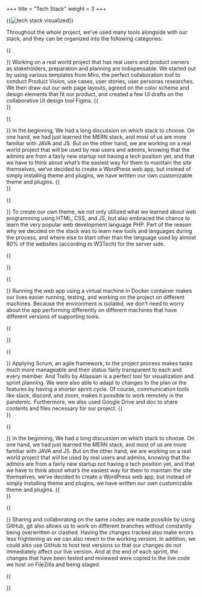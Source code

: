 
+++
title = "Tech Stack"
weight = 3
+++

{{<image src="techstack_and_tools.png" alt="tech stack visualized" caption="">}}

Throughout the whole project, we’ve used many tools alongside with our stack, and they can be organized into the following categories:

{{<section title="Figma & Miro">}}
Working on a real world project that has real users and product owners as stakeholders, preparation and  planning are indispensable. We started out by using various templates from Miro, the perfect collaboration tool to conduct Product Vision, use cases, user stories, user personas researches. We then draw out our web page layouts, agreed on the color scheme and design elements that fit our product, and created a few UI drafts on the collaborative UI design tool Figma. 
{{</section>}}

{{<section title="WordPress">}}
In the beginning, We had a long discussion on which stack to choose. On one hand, we had just learned the MERN stack, and most of us are more familiar with JAVA and JS. But on the other hand, we are working on a real world project that will be used by real users and admins, knowing that the admins are from a fairly new startup not having a tech position yet, and that we have to think about what’s the easiest way for them to maintain the site themselves, we’ve decided to create a WordPress web app, but instead of simply installing theme and plugins, we have written our own customizable theme and plugins.
{{</section>}}


{{<section title="HTML & CSS & JS & PHP">}}
To create our own theme, we not only utilized what we learned about web programming using HTML, CSS, and JS, but also embraced the chance to learn the very popular web development language PHP. Part of the reason why we decided on the stack was to learn new tools and languages during the process, and where else to start other than the language used by almost 80% of the websites (according to W3Tech) for the server side.

{{</section>}}

{{<section title="SQL & MySQL">}}
Running the web app using a virtual machine in Docker container makes our lives easier running, testing, and working on the project on different machines. Because the environment is isolated, we don’t need to worry about the app performing differently on different machines that have different versions of supporting tools.

{{</section>}}

{{<section title="Agile Development">}}
Applying Scrum, an agile framework, to the project process makes tasks much more manageable and their status fairly transparent to each and every member. And Trello by Atlassian is a perfect tool for visualization and sprint planning.  We were also able to adapt to changes to the plan or the features by having a shorter sprint cycle. Of course, communication tools like slack, discord, and zoom, makes it possible to work remotely in the pandemic. Furthermore, we also used Google Drive and doc to share contents and files necessary for our project.
{{</section>}}

{{<section title="Docker">}}
In the beginning, We had a long discussion on which stack to choose. On one hand, we had just learned the MERN stack, and most of us are more familiar with JAVA and JS. But on the other hand, we are working on a real world project that will be used by real users and admins, knowing that the admins are from a fairly new startup not having a tech position yet, and that we have to think about what’s the easiest way for them to maintain the site themselves, we’ve decided to create a WordPress web app, but instead of simply installing theme and plugins, we have written our own customizable theme and plugins.
{{</section>}}

{{<section title="GitHub & Filezilla">}}
Sharing and collaborating on the same codes are made possible by using GitHub, git also allows us to work on different branches without constantly being overwritten or clashed. Having the changes tracked also make errors less frightening as we can also revert to the working version. In addition, we could also use GitHub to host test versions so that our changes do not immediately affect our live version. And at the end of each sprint, the changes that have been tested and reviewed were copied to the live code we host on FileZilla and being staged.

{{</section>}}